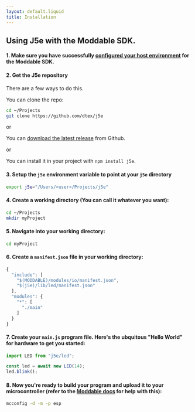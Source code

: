 ```yaml
---
layout: default.liquid
title: Installation
---
```

## Using J5e with the Moddable SDK. 

#### 1. Make sure you have successfully [configured your host environment](https://github.com/Moddable-OpenSource/moddable/blob/public/documentation/Moddable%20SDK%20-%20Getting%20Started.md) for the Moddable SDK. 

#### 2. Get the J5e repository

There are a few ways to do this. 

You can clone the repo:
````bash
cd ~/Projects
git clone https://github.com/dtex/j5e
````

or

You can [download the latest release](https://github.com/dtex/j5e/releases) from Github.

or

You can install it in your project with ```npm install j5e```.

#### 3. Setup the ```j5e``` environment variable to point at your ```j5e``` directory

````bash
export j5e="/Users/<user>/Projects/j5e"
````


#### 4. Create a working directory (You can call it whatever you want):

````bash
cd ~/Projects
mkdir myProject
````

#### 5. Navigate into your working directory:

````bash
cd myProject
````

#### 6. Create a ```manifest.json``` file in your working directory:

````js
{
  "include": [
    "$(MODDABLE)/modules/io/manifest.json",
    "$(j5e)/lib/led/manifest.json"
  ],
  "modules": {
    "*": [
      "./main"
    ]
  }
}
````

#### 7. Create your ```main.js``` program file. Here's the ubquitous "Hello World" for hardware to get you started:

````js
import LED from "j5e/led";

const led = await new LED(14);
led.blink();
````

#### 8. Now you're ready to build your program and upload it to your microcontroller (refer to the [Moddable docs](https://github.com/Moddable-OpenSource/moddable/tree/public/examples#building-apps) for help with this):

````bash
mcconfig -d -m -p esp
````